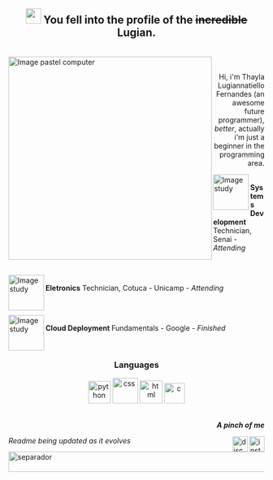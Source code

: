 
<h2 align="center"><img src="https://i.pinimg.com/originals/2f/c1/b8/2fc1b8f82e14172e3bcae39ca8c8ab33.gif" width="30px" altf="doc"> You fell into the profile of the <s>incredible</s> <strong>Lugian</strong>. </h2><br>
<img src="https://i.pinimg.com/originals/ee/b0/55/eeb05565faf5fa022fed944877b81ce2.png" min-width="400px" max-width="400px" width="400px" align="left" alt="Image pastel computer">
<br><p align="right"> Hi, i'm Thayla Lugiannatiello Fernandes (an awesome future programmer), <i>better</i>, actually i'm just a beginner in the programming area. </p>

<p><img src="https://i.pinimg.com/originals/73/69/6e/73696e022df7cd5cb3d999c6875361dd.gif" width="70px" align="left" alt="Image study"><br><strong>Systems Development</strong> Technician, Senai - <i>Attending</i></p><br>

<p><img src="https://i.pinimg.com/originals/73/69/6e/73696e022df7cd5cb3d999c6875361dd.gif" width="70px" align="left" alt="Image study"><br><strong>Eletronics</strong> Technician, Cotuca - Unicamp - <i>Attending</i> </p><br>

<p><img src="https://i.pinimg.com/originals/73/69/6e/73696e022df7cd5cb3d999c6875361dd.gif" width="70px" align="left" alt="Image study"><br><strong>Cloud Deployment
</strong> Fundamentals - Google - <i>Finished</i> </p><br>

<h3 align="middle">Languages</h3>
<li style="list-style:none;" align="center">
                <img src="https://seeklogo.com/images/P/python-logo-A32636CAA3-seeklogo.com.png" width="44px" alt="python">
                <img src="https://logospng.org/download/css-3/logo-css-3-768.png" width="50px" alt="css">
                <img src="https://davidwalsh.name/demo/html5250.png?preview" width="45px" alt="html">
                <img src="https://cdn.cdnlogo.com/logos/j/69/javascript.svg" width="40px" alt="c">
</li><br>

<p align="right"> <strong><i>A pinch of me</i></strong></p>
<a href="https://www.instagram.com/thayla.fenanlo/">
<img src="https://media4.giphy.com/media/h7p31z5pWVwV1aenEh/giphy.gif?cid=790b7611345a5f6bf3f52c9940fa5bc5e18122d4f0fab235&rid=giphy.gif&ct=s" width="30px" alt="insta" align="right">
</a>
<a href="https://discord.com/channels/677982478480441373">
<img src="https://i.pinimg.com/originals/18/8b/f7/188bf758bf9e1a0109190c4d4b6636fb.png" width="30px" alt="discord" align="right">
</a>
<footer align="left"><i>Readme being updated as it evolves</i></footer>

<img src="https://i.pinimg.com/originals/c4/ff/30/c4ff30021f8e89f84ad75cde6f58aeb0.gif" width="800px" height="40px" alt="separador">
